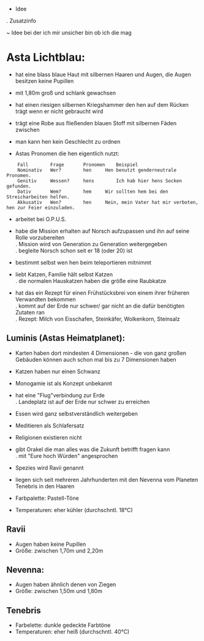 - Idee

. Zusatzinfo

~ Idee bei der ich mir unsicher bin ob ich die mag

# Asta Lichtblau:
- hat eine blass blaue Haut mit silbernen Haaren und Augen, die Augen besitzen keine Pupillen 
- mit 1,80m groß und schlank gewachsen 
- hat einen riesigen silbernen Kriegshammer den hen auf dem Rücken trägt wenn er nicht gebraucht wird
- trägt eine Robe aus fließenden blauen Stoff mit silbernen Fäden zwischen
- man kann hen kein Geschlecht zu ordnen

- Astas Pronomen die hen eigentlich nutzt:
```
	Fall		Frage		Pronomen	Beispiel
	Nominativ	Wer?		hen		Hen benutzt genderneutrale Pronomen.
	Genitiv		Wessen?		hens		Ich hab hier hens Socken gefunden.
	Dativ		Wem?		hem		Wir sollten hem bei den Streicharbeiten helfen.
	Akkusativ	Wen?		hen		Nein, mein Vater hat mir verboten, hen zur Feier einzuladen. 
```

- arbeitet bei O.P.U.S.
- habe die Mission erhalten auf Norsch aufzupassen und ihn auf seine Rolle vorzubereiten\
    . Mission wird von Generation zu Generation weitergegeben\
    . begleite Norsch schon seit er 18 (oder 20) ist

- bestimmt selbst wen hen beim teleportieren mitnimmt

- liebt Katzen, Familie hält selbst Katzen\
    . die normalen Hauskatzen haben die größe eine Raubkatze
- hat das ein Rezept für einen Frühstücksbrei von einem ihrer früheren Verwandten bekommen\
    . kommt auf der Erde nur schwer/ gar nicht an die dafür benötigten Zutaten ran\
    . Rezept: Milch von Eisschafen, Steinkäfer, Wolkenkorn, Steinsalz


## Luminis (Astas Heimatplanet):
- Karten haben dort mindesten 4 Dimensionen - die von ganz großen Gebäuden können auch schon mal bis zu 7 Dimensionen haben
- Katzen haben nur einen Schwanz
- Monogamie ist als Konzept unbekannt
- hat eine "Flug"verbindung zur Erde\
	. Landeplatz ist auf der Erde nur schwer zu erreichen
- Essen wird ganz selbstverständlich weitergeben
- Meditieren als Schlafersatz
- Religionen existieren nicht
- gibt Orakel die man alles was die Zukunft betrifft fragen kann\
	. mit "Eure hoch Würden" angesprochen	
- Spezies wird Ravii genannt
- liegen sich seit mehreren Jahrhunderten mit den Nevenna vom Planeten Tenebris in den Haaren

- Farbpalette: Pastell-Töne
- Temperaturen: eher kühler (durchschntl. 18°C)
## Ravii
- Augen haben keine Pupillen
- Größe: zwischen 1,70m und 2,20m

## Nevenna:
- Augen haben ähnlich denen von Ziegen
- Größe: zwischen 1,50m und 1,80m


## Tenebris
- Farbelette: dunkle gedeckte Farbtöne
- Temperaturen: eher heiß (durchschntl. 40°C)
